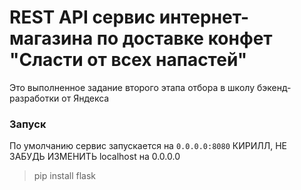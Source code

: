 # REST API сервис интернет-магазина по доставке конфет "Сласти от всех напастей"

Это выполненное задание второго этапа отбора в школу бэкенд-разработки от Яндекса

### Запуск
По умолчанию сервис запускается на `0.0.0.0:8080`
КИРИЛЛ, НЕ ЗАБУДЬ ИЗМЕНИТЬ localhost на 0.0.0.0

> pip install flask